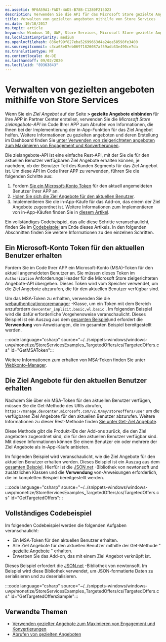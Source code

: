 ```yaml
---
ms.assetid: 9F0A59A1-FAD7-4AD5-B78B-C1280F215D23
description: Verwenden Sie die API für das Microsoft Store gezielte Angebote, um gezielte Angebote zu erhalten, die für den aktuellen Benutzer Ihrer app verfügbar sind.
title: Verwalten von gezielten angeboten mithilfe von Store Services
ms.date: 10/10/2017
ms.topic: article
keywords: Windows 10, UWP, Store Services, Microsoft Store gezielte Angebote API, gezielte Angebote
ms.localizationpriority: medium
ms.openlocfilehash: 836ef99f827eba52699663d4a24ea58598fe3400
ms.sourcegitcommit: c3ca68e87eb06971826087af59adb33e490ce7da
ms.translationtype: MT
ms.contentlocale: de-DE
ms.lasthandoff: 09/02/2020
ms.locfileid: "89363843"
---
```

# <a name="manage-targeted-offers-using-store-services"></a>Verwalten von gezielten angeboten mithilfe von Store Services

Wenn Sie ein *Ziel Angebot* auf der Seite **> gezielte Angebote einbinden** für Ihre APP in Partner Center erstellen, verwenden Sie die *Microsoft Store zielangebote-API* im Code Ihrer APP zum Abrufen von Informationen, die Ihnen bei der Implementierung der in-App-Funktion für das Ziel Angebot helfen. Weitere Informationen zu gezielten angeboten und deren Erstellung im Dashboard finden Sie [unter Verwenden von zielgerichteten angeboten zum Maximieren von Engagement und Konvertierungen](../publish/use-targeted-offers-to-maximize-engagement-and-conversions.md).

Die zielangebote-API ist eine einfache Rest-API, mit der Sie die für den aktuellen Benutzer verfügbaren Ziel Angebote erhalten können, je nachdem, ob der Benutzer Teil des Kunden Segments für das Ziel Angebot ist. Um diese API im Code Ihrer APP zu verwenden, führen Sie die folgenden Schritte aus:

1.  Fordern [Sie ein Microsoft-Konto Token](#obtain-a-microsoft-account-token) für den aktuell angemeldeten Benutzer Ihrer APP an.
2.  [Holen Sie sich die Ziel Angebote für den aktuellen Benutzer](#get-targeted-offers).
3.  Implementieren Sie die in-App-Käufe für das Add-on, das einem der Ziel Angebote zugeordnet ist. Weitere Informationen zum Implementieren von in-App-Käufen finden Sie in [diesem Artikel](enable-in-app-purchases-of-apps-and-add-ons.md).

Ein vollständiges Codebeispiel, das alle diese Schritte veranschaulicht, finden Sie im [Codebeispiel](#code-example) am Ende dieses Artikels. In den folgenden Abschnitten finden Sie weitere Informationen zu den einzelnen Schritten.

<span id="obtain-a-microsoft-account-token" />

## <a name="get-a-microsoft-account-token-for-the-current-user"></a>Ein Microsoft-Konto Token für den aktuellen Benutzer erhalten

Fordern Sie im Code Ihrer APP ein Microsoft-Konto (MSA)-Token für den aktuell angemeldeten Benutzer an. Sie müssen dieses Token im ```Authorization``` Anforderungs Header für die Microsoft Store zielgerichteten Angebote-API übergeben. Dieses Token wird vom Speicher verwendet, um die Ziel Angebote abzurufen, die für den aktuellen Benutzer verfügbar sind.

Um das MSA-Token zu erhalten, verwenden Sie die [webauthenticationcoremanager](/uwp/api/windows.security.authentication.web.core.webauthenticationcoremanager) -Klasse, um ein Token mit dem Bereich anzufordern ```devcenter_implicit.basic,wl.basic``` . Im folgenden Beispiel wird die dafür erforderliche Vorgehensweise veranschaulicht. Dieses Beispiel ist ein Auszug aus dem [gesamten Beispiel](#code-example)und erfordert die **Verwendung** von-Anweisungen, die im gesamten Beispiel bereitgestellt werden.

:::code language="csharp" source="~/../snippets-windows/windows-uwp/monetize/StoreServicesExamples_TargetedOffers/cs/TargetedOffers.cs" id="GetMSAToken":::

Weitere Informationen zum erhalten von MSA-Token finden Sie unter [Webkonto-Manager](../security/web-account-manager.md).

<span id="get-targeted-offers" />

## <a name="get-the-targeted-offers-for-the-current-user"></a>Die Ziel Angebote für den aktuellen Benutzer erhalten

Nachdem Sie über ein MSA-Token für den aktuellen Benutzer verfügen, müssen Sie die Get-Methode des URIs abrufen, ```https://manage.devcenter.microsoft.com/v2.0/my/storeoffers/user``` um die verfügbaren Ziel Angebote für den aktuellen Benutzer abzurufen. Weitere Informationen zu dieser Rest-Methode finden [Sie unter Get-Ziel Angebote](get-targeted-offers.md).

Diese Methode gibt die Produkt-IDs der Add-ons zurück, die den Ziel angeboten zugeordnet sind, die für den aktuellen Benutzer verfügbar sind. Mit diesen Informationen können Sie einem Benutzer ein oder mehrere der Ziel Angebote als in-App-Käufe anbieten.

Im folgenden Beispiel wird veranschaulicht, wie die Ziel Angebote für den aktuellen Benutzer erhalten werden. Dieses Beispiel ist ein Auszug aus dem [gesamten Beispiel](#code-example). Hierfür ist die [JSON.net](https://www.newtonsoft.com/json) -Bibliothek von newtonsoft und zusätzlichen Klassen und die **Verwendung** von-Anweisungen erforderlich, die im kompletten Beispiel bereitgestellt werden.

:::code language="csharp" source="~/../snippets-windows/windows-uwp/monetize/StoreServicesExamples_TargetedOffers/cs/TargetedOffers.cs" id="GetTargetedOffers":::

<span id="code-example" />

## <a name="complete-code-example"></a>Vollständiges Codebeispiel

Im folgenden Codebeispiel werden die folgenden Aufgaben veranschaulicht:

* Ein MSA-Token für den aktuellen Benutzer erhalten.
* Alle Ziel Angebote für den aktuellen Benutzer mithilfe der Get-Methode " [gezielte Angebote](get-targeted-offers.md) " erhalten.
* Erwerben Sie das Add-on, das mit einem Ziel Angebot verknüpft ist.

Dieses Beispiel erfordert die [JSON.net](https://www.newtonsoft.com/json) -Bibliothek von newtonsoft. Im Beispiel wird diese Bibliothek verwendet, um JSON-formatierte Daten zu serialisieren und zu deserialisieren.

:::code language="csharp" source="~/../snippets-windows/windows-uwp/monetize/StoreServicesExamples_TargetedOffers/cs/TargetedOffers.cs" id="GetTargetedOffersSample":::

## <a name="related-topics"></a>Verwandte Themen

* [Verwenden gezielter Angebote zum Maximieren von Engagement und Konvertierungen](../publish/use-targeted-offers-to-maximize-engagement-and-conversions.md)
* [Abrufen von gezielten Angeboten](get-targeted-offers.md)
